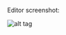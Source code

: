 Editor screenshot:

![alt tag](https://raw.githubusercontent.com/ozanozkan/CRYENGINE-Code-Snippets/blob/master/AI/img.png)
